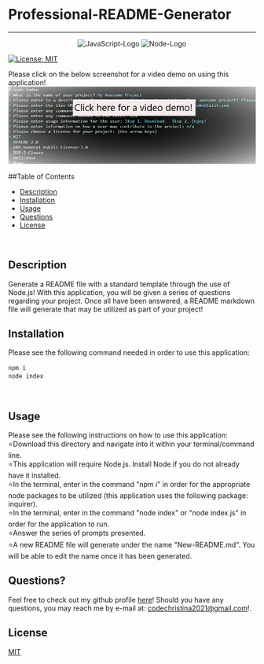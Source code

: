 # Professional-README-Generator

***
<p align="center">
  <img src="https://img.shields.io/badge/JavaScript-323330?style=for-the-badge&logo=javascript&logoColor=F7DF1E" alt="JavaScript-Logo">
  <img src="https://img.shields.io/badge/Node.js-43853D?style=for-the-badge&logo=node.js&logoColor=white" alt="Node-Logo">
</p>

[![License: MIT](https://img.shields.io/badge/License-MIT-yellow.svg)](https://opensource.org/licenses/MIT)

Please click on the below screenshot for a video demo on using this application!
[![Watch the video](./screenshot-for-readme.png)](https://www.youtube.com/watch?v=4vBfjyvpR6g&feature=youtu.be&ab_channel=Christina2021)

##Table of Contents
* [Description](#description)
* [Installation](#installation)
* [Usage](#usage)
* [Questions](#questions)
* [License](#license)

<br>

## Description
Generate a README file with a standard template through the use of Node.js!  With this application, you will be given a series of questions regarding your project.  Once all have been answered, a README markdown file will generate that may be utilized as part of your project!
<br>

## Installation
Please see the following command needed in order to use this application:<br>
```bash
npm i
node index
```
<br>

## Usage
Please see the following instructions on how to use this application: <br>
⭐Download this directory and navigate into it within your terminal/command line.<br>
⭐This application will require Node.js.  Install Node if you do not already have it installed.<br>
⭐In the terminal, enter in the command "npm i" in order for the appropriate node packages to be utilized (this application uses the following package: inquirer).<br>
⭐In the terminal, enter in the command "node index" or "node index.js" in order for the application to run.<br>
⭐Answer the series of prompts presented.<br>
⭐A new README file will generate under the name "New-README.md".  You will be able to edit the name once it has been generated.
<br>

## Questions?
Feel free to check out my github profile [here](https://github.com/test)!
Should you have any questions, you may reach me by e-mail at: <a href="mailto:codechristina2021@gmail.com?subject=Hi,%20Christina!">codechristina2021@gmail.com</a>!.

## License
[MIT](https://choosealicense.com/licenses/mit/#)
